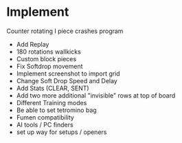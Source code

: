 # Implement

Counter rotating I piece crashes program

- Add Replay
- 180 rotations wallkicks
- Custom block pieces
- Fix Softdrop movement
- Implement screenshot to import grid
- Change Soft Drop Speed and Delay
- Add Stats (CLEAR, SENT)
- Add two more additional "invisible" rows at top of board
- Different Training modes
- Be able to set tetromino bag
- Fumen compatibility
- AI tools / PC finders
- set up way for setups / openers